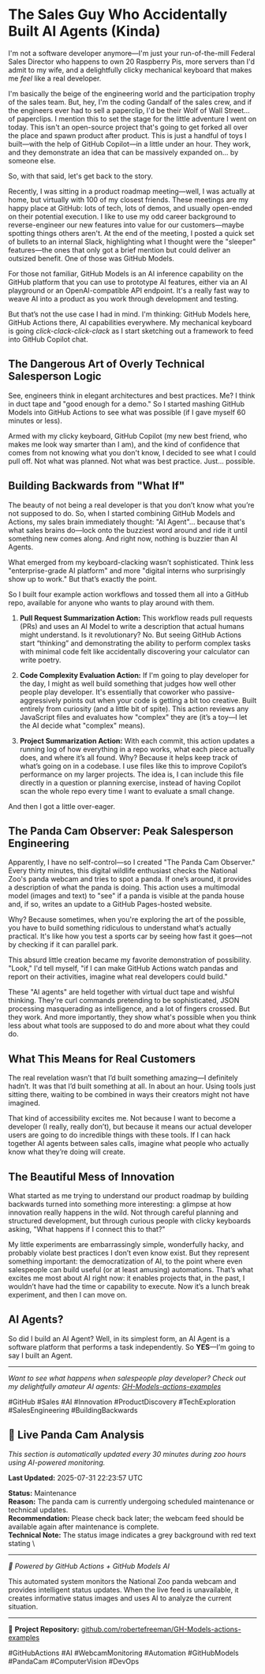 # The Sales Guy Who Accidentally Built AI Agents (Kinda)

I'm not a software developer anymore—I'm just your run-of-the-mill Federal Sales Director who happens to own 20 Raspberry Pis, more servers than I'd admit to my wife, and a delightfully clicky mechanical keyboard that makes me *feel* like a real developer.

I'm basically the beige of the engineering world and the participation trophy of the sales team. But, hey, I'm the coding Gandalf of the sales crew, and if the engineers ever had to sell a paperclip, I'd be their Wolf of Wall Street... of paperclips. I mention this to set the stage for the little adventure I went on today. This isn't an open-source project that's going to get forked all over the place and spawn product after product. This is just a handful of toys I built—with the help of GitHub Copilot—in a little under an hour. They work, and they demonstrate an idea that can be massively expanded on... by someone else.

So, with that said, let's get back to the story.

Recently, I was sitting in a product roadmap meeting—well, I was actually at home, but virtually with 100 of my closest friends. These meetings are my happy place at GitHub: lots of tech, lots of demos, and usually open-ended on their potential execution. I like to use my odd career background to reverse-engineer our new features into value for our customers—maybe spotting things others aren't. At the end of the meeting, I posted a quick set of bullets to an internal Slack, highlighting what I thought were the "sleeper" features—the ones that only got a brief mention but could deliver an outsized benefit. One of those was GitHub Models.

For those not familiar, GitHub Models is an AI inference capability on the GitHub platform that you can use to prototype AI features, either via an AI playground or an OpenAI-compatible API endpoint. It's a really fast way to weave AI into a product as you work through development and testing.

But that’s not the use case I had in mind. I'm thinking: GitHub Models here, GitHub Actions there, AI capabilities everywhere. My mechanical keyboard is going *click-clack-click-clack* as I start sketching out a framework to feed into GitHub Copilot chat.

## The Dangerous Art of Overly Technical Salesperson Logic

See, engineers think in elegant architectures and best practices. Me? I think in duct tape and "good enough for a demo." So I started mashing GitHub Models into GitHub Actions to see what was possible (if I gave myself 60 minutes or less).

Armed with my clicky keyboard, GitHub Copilot (my new best friend, who makes me look way smarter than I am), and the kind of confidence that comes from not knowing what you don't know, I decided to see what I could pull off. Not what was planned. Not what was best practice. Just... possible.

## Building Backwards from "What If"

The beauty of not being a real developer is that you don’t know what you’re not supposed to do. So, when I started combining GitHub Models and Actions, my sales brain immediately thought: "AI Agent"... because that's what sales brains do—lock onto the buzziest word around and ride it until something new comes along. And right now, nothing is buzzier than AI Agents.

What emerged from my keyboard-clacking wasn’t sophisticated. Think less "enterprise-grade AI platform" and more "digital interns who surprisingly show up to work." But that’s exactly the point.

So I built four example action workflows and tossed them all into a GitHub repo, available for anyone who wants to play around with them.

1. **Pull Request Summarization Action:** This workflow reads pull requests (PRs) and uses an AI Model to write a description that actual humans might understand. Is it revolutionary? No. But seeing GitHub Actions start “thinking” and demonstrating the ability to perform complex tasks with minimal code felt like accidentally discovering your calculator can write poetry.

2. **Code Complexity Evaluation Action:** If I'm going to play developer for the day, I might as well build something that judges how well other people play developer. It's essentially that coworker who passive-aggressively points out when your code is getting a bit too creative. Built entirely from curiosity (and a little bit of spite). This action reviews any JavaScript files and evaluates how "complex" they are (it’s a toy—I let the AI decide what "complex" means).

3. **Project Summarization Action:** With each commit, this action updates a running log of how everything in a repo works, what each piece actually does, and where it’s all found. Why? Because it helps keep track of what’s going on in a codebase. I use files like this to improve Copilot’s performance on my larger projects. The idea is, I can include this file directly in a question or planning exercise, instead of having Copilot scan the whole repo every time I want to evaluate a small change.

And then I got a little over-eager.

## The Panda Cam Observer: Peak Salesperson Engineering

Apparently, I have no self-control—so I created "The Panda Cam Observer." Every thirty minutes, this digital wildlife enthusiast checks the National Zoo's panda webcam and tries to spot a panda. If one’s around, it provides a description of what the panda is doing. This action uses a multimodal model (images and text) to "see" if a panda is visible at the panda house and, if so, writes an update to a GitHub Pages-hosted website.

Why? Because sometimes, when you're exploring the art of the possible, you have to build something ridiculous to understand what’s actually practical. It's like how you test a sports car by seeing how fast it goes—not by checking if it can parallel park.

This absurd little creation became my favorite demonstration of possibility. "Look," I'd tell myself, "if I can make GitHub Actions watch pandas and report on their activities, imagine what real developers could build."

These "AI agents" are held together with virtual duct tape and wishful thinking. They're curl commands pretending to be sophisticated, JSON processing masquerading as intelligence, and a lot of fingers crossed. But they work. And more importantly, they show what's possible when you think less about what tools are supposed to do and more about what they could do.

## What This Means for Real Customers

The real revelation wasn’t that I’d built something amazing—I definitely hadn’t. It was that I’d built something at all. In about an hour. Using tools just sitting there, waiting to be combined in ways their creators might not have imagined.

That kind of accessibility excites me. Not because I want to become a developer (I really, really don’t), but because it means our actual developer users are going to do incredible things with these tools. If I can hack together AI agents between sales calls, imagine what people who actually know what they’re doing will create.

## The Beautiful Mess of Innovation

What started as me trying to understand our product roadmap by building backwards turned into something more interesting: a glimpse at how innovation really happens in the wild. Not through careful planning and structured development, but through curious people with clicky keyboards asking, "What happens if I connect this to that?"

My little experiments are embarrassingly simple, wonderfully hacky, and probably violate best practices I don’t even know exist. But they represent something important: the democratization of AI, to the point where even salespeople can build useful (or at least amusing) automations. That’s what excites me most about AI right now: it enables projects that, in the past, I wouldn’t have had the time or capability to execute. Now it’s a lunch break experiment, and then I can move on.

## AI Agents?

So did I build an AI Agent? Well, in its simplest form, an AI Agent is a software platform that performs a task independently. So **YES**—I’m going to say I built an Agent.

---

*Want to see what happens when salespeople play developer? Check out my delightfully amateur AI agents: [GH-Models-actions-examples](https://github.com/robertefreeman/GH-Models-actions-examples)*

#GitHub #Sales #AI #Innovation #ProductDiscovery #TechExploration #SalesEngineering #BuildingBackwards






























































































































































































































































































































































































































































































































































































































































































































































































































































































































































## 🐼 Live Panda Cam Analysis

*This section is automatically updated every 30 minutes during zoo hours using AI-powered monitoring.*

**Last Updated:** 2025-07-31 22:23:57 UTC

**Status:** Maintenance  
**Reason:** The panda cam is currently undergoing scheduled maintenance or technical updates.  
**Recommendation:** Please check back later; the webcam feed should be available again after maintenance is complete.  
**Technical Note:** The status image indicates a grey background with red text stating \

---

*🤖 Powered by GitHub Actions + GitHub Models AI*

This automated system monitors the National Zoo panda webcam and provides intelligent status updates. When the live feed is unavailable, it creates informative status images and uses AI to analyze the current situation.

---

🔗 **Project Repository:** [github.com/robertefreeman/GH-Models-actions-examples](https://github.com/robertefreeman/GH-Models-actions-examples)

#GitHubActions #AI #WebcamMonitoring #Automation #GitHubModels #PandaCam #ComputerVision #DevOps
